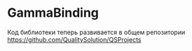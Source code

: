 # GammaBinding
Код библиотеки теперь развивается в общем репозитории https://github.com/QualitySolution/QSProjects
